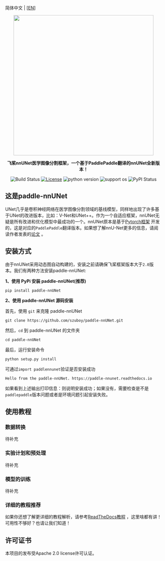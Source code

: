 简体中文 | [[EN](https://github.com/szuboy/paddle-nnUNet/blob/master/README_EN.md)]

<div align="center">

<p align="center">
    <img src="https://github.com/szuboy/paddle-nnUNet/blob/master/paddlennunet.png?raw=true" align="middle" width="450"/>
</p>

**飞桨nnUNet医学图像分割框架，一个基于PaddlePaddle翻译的nnUNet全新版本！**

![Build Status](https://github.com/szuboy/paddle-nnUNet/actions/workflows/python-package.yml/badge.svg)
[![License](https://img.shields.io/badge/license-Apache%202-blue.svg)](LICENSE)
![python version](https://img.shields.io/badge/python-3.0+-orange.svg)
![support os](https://img.shields.io/badge/os-linux%2C%20win%2C%20mac-yellow.svg)
![PyPI Status](https://pepy.tech/badge/paddle-nnunet/month)
</div>

## 这是paddle-nnUNet

UNet几乎是卷积神经网络在医学图像分割领域的基线模型，同样地出现了许多基于UNet的改进版本，比如：V-Net和UNet++。作为一个自适应框架，nnUNet无疑是所有改进和优化模型中最成功的一个。nnUNet原本是基于[Pytorch框架](https://github.com/MIC-DKFZ/nnUNet) 开发的，这是对应的`PaddlePaddle`翻译版本。如果想了解nnU-Net更多的信息，请阅读作者发表的[论文](https://www.nature.com/articles/s41592-020-01008-z) 。

## 安装方式

由于nnUNet采用动态图自动构建的，安装之前请确保飞桨框架版本大于`2.0`版本。我们有两种方法安装paddle-nnUNet:

**1、使用 PyPi 安装 paddle-nnUNet(推荐)**

```
pip install paddle-nnUNet
```

**2、使用 paddle-nnUNet 源码安装**

首先，使用 ```git``` 来克隆 paddle-nnUNet
```
git clone https://github.com/szuboy/paddle-nnUNet.git
```
然后，```cd``` 到 paddle-nnUNet 的文件夹
```
cd paddle-nnUNet
```
最后，运行安装命令
```
python setup.py install
```

可通过`import paddlennunet`验证是否安装成功
```
Hello from the paddle-nnUNet. https://paddle-nnunet.readthedocs.io
```
如果看到上述输出打印信息：则说明安装成功；如果没有，需要检查是不是`paddlepaddle`版本问题或者是环境问题引起安装失败。

## 使用教程

### 数据转换

待补充

### 实验计划和预处理

待补充

### 模型的训练

待补充

### 详细的教程推荐

如果你还想了解更详细的教程解析，请参考[ReadTheDocs教程](https://paddle-nnunet.readthedocs.io/) ，这里啥都有讲！可用性不够好？也请让我们知道！

## 许可证书
本项目的发布受Apache 2.0 license许可认证。
